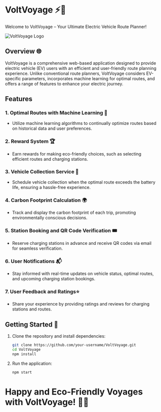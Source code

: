 # VoltVoyage ⚡🚗

Welcome to VoltVoyage – Your Ultimate Electric Vehicle Route Planner!

![VoltVoyage Logo](images/voltvoyage_logo.png)

## Overview 🌐

VoltVoyage is a comprehensive web-based application designed to provide electric vehicle (EV) users with an efficient and user-friendly route planning experience. Unlike conventional route planners, VoltVoyage considers EV-specific parameters, incorporates machine learning for optimal routes, and offers a range of features to enhance your electric journey.

## Features

### 1. **Optimal Routes with Machine Learning 🧠**
   - Utilize machine learning algorithms to continually optimize routes based on historical data and user preferences.

### 2. **Reward System 🏆**
   - Earn rewards for making eco-friendly choices, such as selecting efficient routes and charging stations.

### 3. **Vehicle Collection Service 🚚**
   - Schedule vehicle collection when the optimal route exceeds the battery life, ensuring a hassle-free experience.

### 4. **Carbon Footprint Calculation 🌍**
   - Track and display the carbon footprint of each trip, promoting environmentally conscious decisions.

### 5. **Station Booking and QR Code Verification 🎟️**
   - Reserve charging stations in advance and receive QR codes via email for seamless verification.

### 6. **User Notifications 📬**
   - Stay informed with real-time updates on vehicle status, optimal routes, and upcoming charging station bookings.

### 7. **User Feedback and Ratings⭐**
   - Share your experience by providing ratings and reviews for charging stations and routes.

## Getting Started 🚀

1. Clone the repository and install dependencies:
   ```bash
   git clone https://github.com/your-username/VoltVoyage.git
   cd VoltVoyage
   npm install
2. Run the application:
   ```bash
   npm start
# Happy and Eco-Friendly Voyages with VoltVoyage! 🎉🌿
